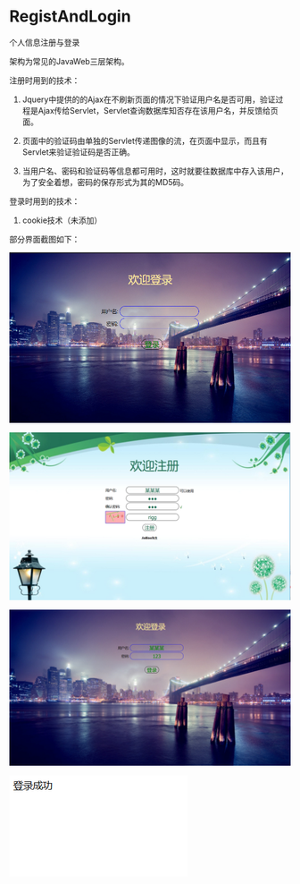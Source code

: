 # RegistAndLogin

个人信息注册与登录

架构为常见的JavaWeb三层架构。

注册时用到的技术：
  
  1. Jquery中提供的的Ajax在不刷新页面的情况下验证用户名是否可用，验证过程是Ajax传给Servlet，Servlet查询数据库知否存在该用户名，并反馈给页面。
    
  2. 页面中的验证码由单独的Servlet传递图像的流，在页面中显示，而且有Servlet来验证验证码是否正确。
    
  3. 当用户名、密码和验证码等信息都可用时，这时就要往数据库中存入该用户，为了安全着想，密码的保存形式为其的MD5码。
    
登录时用到的技术：
  
  1. cookie技术（未添加）
  
部分界面截图如下：

![截图1](https://github.com/CaoJiaBiao/RegistAndLogin/raw/master/Screenshots/1.png)

![截图1](https://github.com/CaoJiaBiao/RegistAndLogin/raw/master/Screenshots/2.png)

![截图1](https://github.com/CaoJiaBiao/RegistAndLogin/raw/master/Screenshots/3.png)

![截图1](https://github.com/CaoJiaBiao/RegistAndLogin/raw/master/Screenshots/4.png)
